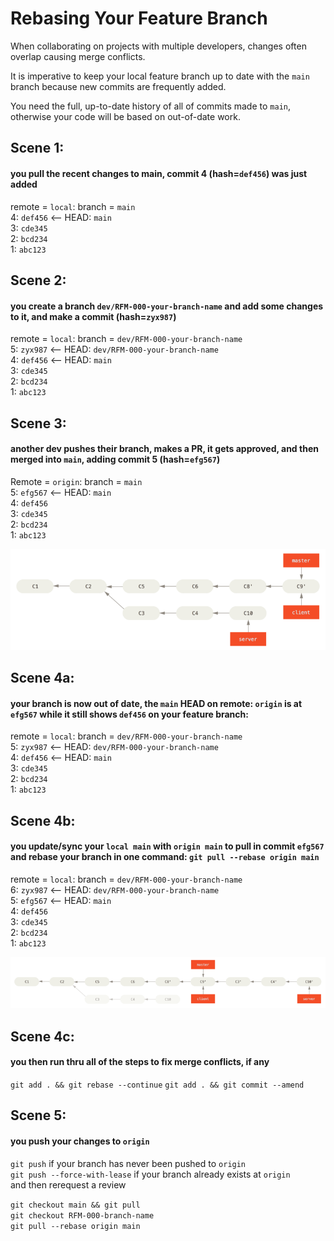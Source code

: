 # Rebasing Your Feature Branch  

When collaborating on projects with multiple developers, changes often overlap causing merge conflicts.

It is imperative to keep your local feature branch up to date with the `main` branch because new commits are frequently added.

You need the full, up-to-date history of all of commits made to `main`, otherwise your code will be based on out-of-date work.


## Scene 1:
#### you pull the recent changes to main, commit 4 (hash=`def456`) was just added

remote = `local`: branch = `main`  
4: `def456` <-- HEAD: `main`  
3: `cde345`  
2: `bcd234`  
1: `abc123`  

## Scene 2:
#### you create a branch `dev/RFM-000-your-branch-name` and add some changes to it, and make a commit (hash=`zyx987`)

remote = `local`: branch = `dev/RFM-000-your-branch-name`  
5: `zyx987` <-- HEAD: `dev/RFM-000-your-branch-name`  
4: `def456` <-- HEAD: `main`  
3: `cde345`  
2: `bcd234`  
1: `abc123`  

## Scene 3:
#### another dev pushes their branch, makes a PR, it gets approved, and then merged into `main`, adding commit 5 (hash=`efg567`)

Remote = `origin`: branch = `main`  
5: `efg567` <-- HEAD: `main`  
4: `def456`  
3: `cde345`  
2: `bcd234`  
1: `abc123`  

![rebase pt1](./documentation/interesting-rebase-pt1.png)

## Scene 4a:  
#### your branch is now out of date, the `main` HEAD on remote: `origin` is at `efg567` while it still shows `def456` on your feature branch:

remote = `local`: branch = `dev/RFM-000-your-branch-name`  
5: `zyx987` <-- HEAD: `dev/RFM-000-your-branch-name`  
4: `def456` <-- HEAD: `main`  
3: `cde345`  
2: `bcd234`  
1: `abc123`  

## Scene 4b:  
#### you update/sync your `local main` with `origin main` to pull in commit `efg567` and rebase your branch in one command: `git pull --rebase origin main`

remote = `local`: branch = `dev/RFM-000-your-branch-name`  
6: `zyx987` <-- HEAD: `dev/RFM-000-your-branch-name`  
5: `efg567` <-- HEAD: `main`  
4: `def456`  
3: `cde345`  
2: `bcd234`  
1: `abc123`  

![rebase pt2](./documentation/interesting-rebase-pt2.png)

## Scene 4c:
#### you then run thru all of the steps to fix merge conflicts, if any

`git add . && git rebase --continue`
`git add . && git commit --amend`

## Scene 5:
#### you push your changes to `origin`

`git push` if your branch has never been pushed to `origin`  
`git push --force-with-lease` if your branch already exists at `origin`  
and then rerequest a review  

`git checkout main && git pull`  
`git checkout RFM-000-branch-name`  
`git pull --rebase origin main`  
